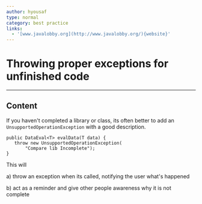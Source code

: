 ```yaml
---
author: hyousaf
type: normal
category: best practice
links:
  - '[www.javalobby.org](http://www.javalobby.org/){website}'
---
```


# Throwing proper exceptions for unfinished code


---

## Content

If you haven't completed a library or class, its often better to add an `UnsupportedOperationException` with a good description. 

```plain-text
public DataEval<T> evalData(T data) {
   throw new UnsupportedOperationException(
       "Compare lib Incomplete");
}
```

This will

a) throw an exception when its called, notifying the user what's happened

b) act as a reminder and give other people awareness why it is not complete
 
